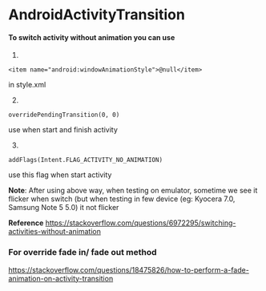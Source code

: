 # AndroidActivityTransition

#### To switch activity without animation you can use
1)
```
<item name="android:windowAnimationStyle">@null</item>
```
in style.xml

2)
```
overridePendingTransition(0, 0)
```
use when start and finish activity

3)
```
addFlags(Intent.FLAG_ACTIVITY_NO_ANIMATION)
```
use this flag when start activity

**Note**: After using above way, when testing on emulator, sometime we see it flicker when switch (but when testing in few device (eg: Kyocera 7.0, Samsung Note 5 5.0) it not flicker

**Reference**
https://stackoverflow.com/questions/6972295/switching-activities-without-animation

### For override fade in/ fade out method

https://stackoverflow.com/questions/18475826/how-to-perform-a-fade-animation-on-activity-transition